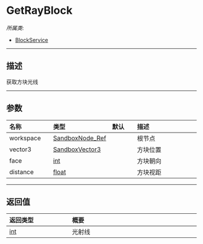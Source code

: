 # GetRayBlock

*所属类*:
* [BlockService](/Api/Classes/Build/BlockService.md)
------------------------------------------------------------------------------------------
## 描述

获取方块光线

------------------------------------------------------------------------------------------
## 参数

|<div style="width:100px">名称</div>|<div style="width:100px">类型</div>|<div style="width:50px">默认</div>|<div style="width:350px">描述</div>|
|:---|:---|:---|:---|
|workspace|[SandboxNode_Ref](/Api/Enums/SandboxNode_Ref.md)||根节点|
|vector3|[SandboxVector3](/Api/Enums/SandboxVector3.md)||方块位置|
|face|[int](/Api/DataType/Number.md)||方块朝向|
|distance|[float](/Api/DataType/Number.md)||方块视距|

------------------------------------------------------------------------------------------
## 返回值

|<div style="width:150px">返回类型</div>|<div style="width:520px">概要</div>|
|:---|:---|
|[int](/Api/DataType/Number.md)|光射线|
